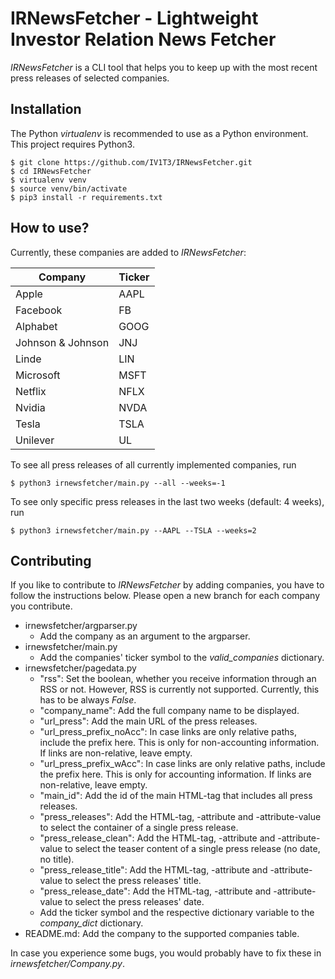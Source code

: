 # IRNewsFetcher - Lightweight Investor Relation News Fetcher

*IRNewsFetcher* is a CLI tool that helps you to keep up with the most recent press releases of selected companies.

## Installation

The Python *virtualenv* is recommended to use as a Python environment. This project requires Python3.

```console
$ git clone https://github.com/IV1T3/IRNewsFetcher.git
$ cd IRNewsFetcher
$ virtualenv venv
$ source venv/bin/activate
$ pip3 install -r requirements.txt
```

## How to use?

Currently, these companies are added to *IRNewsFetcher*:

| Company           | Ticker |
|-------------------|--------|
| Apple             | AAPL   |
| Facebook          | FB     |
| Alphabet          | GOOG   |
| Johnson & Johnson | JNJ    |
| Linde             | LIN    |
| Microsoft         | MSFT   |
| Netflix           | NFLX   |
| Nvidia            | NVDA   |
| Tesla             | TSLA   |
| Unilever          | UL     |


To see all press releases of all currently implemented companies, run

```console
$ python3 irnewsfetcher/main.py --all --weeks=-1
```

To see only specific press releases in the last two weeks (default: 4 weeks), run

```console
$ python3 irnewsfetcher/main.py --AAPL --TSLA --weeks=2
```

## Contributing

If you like to contribute to *IRNewsFetcher* by adding companies, you have to follow the instructions below.
Please open a new branch for each company you contribute.

- irnewsfetcher/argparser.py
  - Add the company as an argument to the argparser.
- irnewsfetcher/main.py
  - Add the companies' ticker symbol to the *valid_companies* dictionary.
- irnewsfetcher/pagedata.py
  - "rss": Set the boolean, whether you receive information through an RSS or not. However, RSS is currently not supported. Currently, this has to be always *False*.
  - "company_name": Add the full company name to be displayed.
  - "url_press": Add the main URL of the press releases.
  - "url_press_prefix_noAcc": In case links are only relative paths, include the prefix here. This is only for non-accounting information. If links are non-relative, leave empty.
  - "url_press_prefix_wAcc": In case links are only relative paths, include the prefix here. This is only for accounting information. If links are non-relative, leave empty.
  - "main_id": Add the id of the main HTML-tag that includes all press releases.
  - "press_releases": Add the HTML-tag, -attribute and -attribute-value to select the container of a single press release.
  - "press_release_clean": Add the HTML-tag, -attribute and -attribute-value to select the teaser content of a single press release (no date, no title).
  - "press_release_title": Add the HTML-tag, -attribute and -attribute-value to select the press releases' title.
  - "press_release_date": Add the HTML-tag, -attribute and -attribute-value to select the press releases' date.
  - Add the ticker symbol and the respective dictionary variable to the *company_dict* dictionary.
- README.md: Add the company to the supported companies table.

In case you experience some bugs, you would probably have to fix these in *irnewsfetcher/Company.py*.